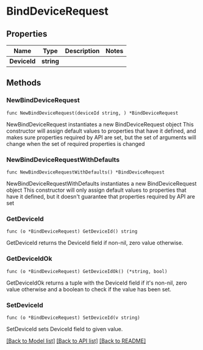 # BindDeviceRequest

## Properties

Name | Type | Description | Notes
------------ | ------------- | ------------- | -------------
**DeviceId** | **string** |  | 

## Methods

### NewBindDeviceRequest

`func NewBindDeviceRequest(deviceId string, ) *BindDeviceRequest`

NewBindDeviceRequest instantiates a new BindDeviceRequest object
This constructor will assign default values to properties that have it defined,
and makes sure properties required by API are set, but the set of arguments
will change when the set of required properties is changed

### NewBindDeviceRequestWithDefaults

`func NewBindDeviceRequestWithDefaults() *BindDeviceRequest`

NewBindDeviceRequestWithDefaults instantiates a new BindDeviceRequest object
This constructor will only assign default values to properties that have it defined,
but it doesn't guarantee that properties required by API are set

### GetDeviceId

`func (o *BindDeviceRequest) GetDeviceId() string`

GetDeviceId returns the DeviceId field if non-nil, zero value otherwise.

### GetDeviceIdOk

`func (o *BindDeviceRequest) GetDeviceIdOk() (*string, bool)`

GetDeviceIdOk returns a tuple with the DeviceId field if it's non-nil, zero value otherwise
and a boolean to check if the value has been set.

### SetDeviceId

`func (o *BindDeviceRequest) SetDeviceId(v string)`

SetDeviceId sets DeviceId field to given value.



[[Back to Model list]](../README.md#documentation-for-models) [[Back to API list]](../README.md#documentation-for-api-endpoints) [[Back to README]](../README.md)


